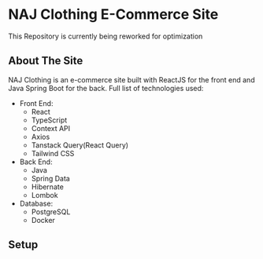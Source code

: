 # NAJ Clothing E-Commerce Site

This Repository is currently being reworked for optimization


## About The Site
  NAJ Clothing is an e-commerce site built with ReactJS for the front end and Java Spring Boot for the back.
  Full list of technologies used:
  * Front End:
    - React
    - TypeScript
    - Context API
    - Axios
    - Tanstack Query(React Query)
    - Tailwind CSS
  * Back End:
    - Java
    - Spring Data
    - Hibernate
    - Lombok
  * Database:
    - PostgreSQL
    - Docker

## Setup

